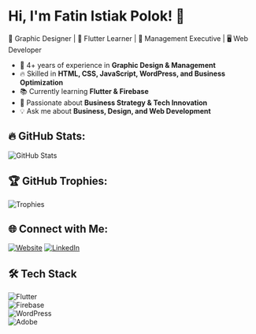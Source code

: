 # Hi, I'm Fatin Istiak Polok! 👋

🎨 Graphic Designer | 📱 Flutter Learner | 🏢 Management Executive | 🖥️ Web Developer  

- 🚀 4+ years of experience in **Graphic Design & Management**  
- 🔥 Skilled in **HTML, CSS, JavaScript, WordPress, and Business Optimization**  
- 📚 Currently learning **Flutter & Firebase**  
- 🎯 Passionate about **Business Strategy & Tech Innovation**  
- 💡 Ask me about **Business, Design, and Web Development**  

## 🔥 GitHub Stats:
![GitHub Stats](https://github-readme-stats.vercel.app/api?username=IstiakPolok&show_icons=true&theme=radical)

## 🏆 GitHub Trophies:
![Trophies](https://github-profile-trophy.vercel.app/?username=IstiakPolok&theme=onedark)

## 🌐 Connect with Me:
[![Website](https://img.shields.io/badge/Website-Visit-blue?style=for-the-badge&logo=google-chrome)](https://polok.site)
[![LinkedIn](https://img.shields.io/badge/LinkedIn-Connect-blue?style=for-the-badge&logo=linkedin)](https://www.linkedin.com/in/fatin-istiak-polok-885574137/)

## 🛠 Tech Stack  
![Flutter](https://img.shields.io/badge/Flutter-02569B?style=for-the-badge&logo=flutter&logoColor=white)  
![Firebase](https://img.shields.io/badge/Firebase-FFCA28?style=for-the-badge&logo=firebase&logoColor=black)  
![WordPress](https://img.shields.io/badge/WordPress-21759B?style=for-the-badge&logo=wordpress&logoColor=white)  
![Adobe](https://img.shields.io/badge/Adobe-FF0000?style=for-the-badge&logo=adobe&logoColor=white)  

